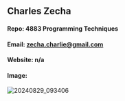 ## Charles Zecha
#### Repo: 4883 Programming Techniques
#### Email: zecha.charlie@gmail.com
#### Website: n/a
#### Image:
![20240829_093406](https://github.com/user-attachments/assets/f1df29e9-c447-4049-ade6-1c12c3025ff8)

